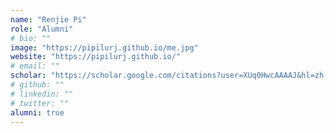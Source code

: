 ```yaml
---
name: "Renjie Pi"
role: "Alumni"
# bio: ""
image: "https://pipilurj.github.io/me.jpg"
website: "https://pipilurj.github.io/"
# email: ""
scholar: "https://scholar.google.com/citations?user=XUq0HwcAAAAJ&hl=zh-CN"
# github: ""
# linkedin: ""
# twitter: ""
alumni: true
---
```



